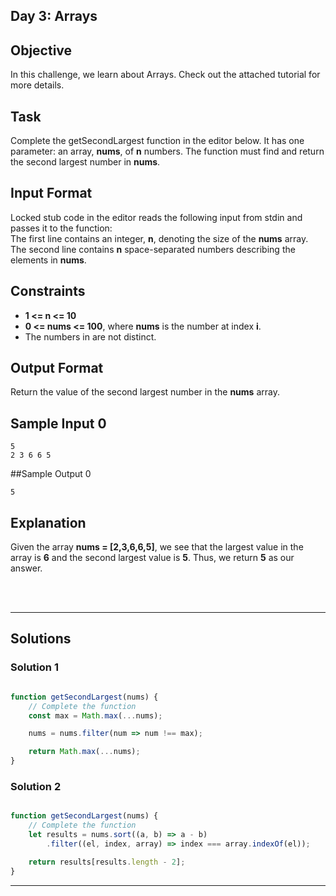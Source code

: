 ## Day 3: Arrays
## Objective

In this challenge, we learn about Arrays. Check out the attached tutorial for more details.


## Task

Complete the getSecondLargest function in the editor below. It has one parameter: an array, **nums**, of **n** numbers. The function must find and return the second largest number in **nums**.

 
## Input Format

Locked stub code in the editor reads the following input from stdin and passes it to the function: <br/>
The first line contains an integer, **n**, denoting the size of the **nums** array. <br/>
The second line contains **n** space-separated numbers describing the elements in **nums**.

 
## Constraints
- **1 <= n <= 10**
- **0 <= nums <= 100**, where **nums** is the number at index **i**.
- The numbers in  are not distinct.


## Output Format

Return the value of the second largest number in the **nums** array.


## Sample Input 0

```
5
2 3 6 6 5
```


##Sample Output 0

```
5
```


## Explanation

Given the array **nums = [2,3,6,6,5]**, we see that the largest value in the array is **6** and the second largest value is **5**. Thus, we return **5** as our answer.

<br/>
<br/>

---

## Solutions
### Solution 1

```javascript

function getSecondLargest(nums) {
    // Complete the function
    const max = Math.max(...nums);

    nums = nums.filter(num => num !== max);

    return Math.max(...nums);
}


```
### Solution 2

```javascript

function getSecondLargest(nums) {
    // Complete the function
    let results = nums.sort((a, b) => a - b)
        .filter((el, index, array) => index === array.indexOf(el));

    return results[results.length - 2];
}


```

---

